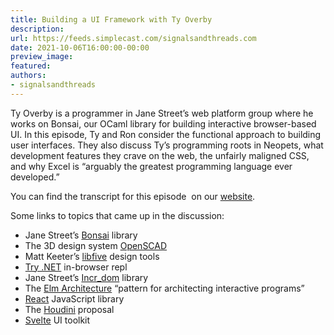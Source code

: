 ```yaml
---
title: Building a UI Framework with Ty Overby
description:
url: https://feeds.simplecast.com/signalsandthreads.com
date: 2021-10-06T16:00:00-00:00
preview_image:
featured:
authors:
- signalsandthreads
---
```


<p>Ty Overby is a programmer in Jane Street&rsquo;s web platform group where he works on Bonsai, our OCaml library for building interactive browser-based UI. In this episode, Ty and Ron consider the functional approach to building user interfaces. They also discuss Ty&rsquo;s programming roots in Neopets, what development features they crave on the web, the unfairly maligned CSS, and why Excel is &ldquo;arguably the greatest programming language ever developed.&rdquo;</p><p>You can find the transcript for this episode &nbsp;on our <a href="https://signalsandthreads.com/building-a-ui-framework" target="_blank">website</a>.</p><p>Some links to topics that came up in the discussion:</p><ul><li>Jane Street&rsquo;s <a href="https://opensource.janestreet.com/bonsai/">Bonsai</a> library</li><li>The 3D design system <a href="https://openscad.org/">OpenSCAD</a></li><li>Matt Keeter&rsquo;s <a href="https://libfive.com/">libfive</a> design tools</li><li><a href="http://try.dot.net/">Try .NET</a> in-browser repl</li><li>Jane Street&rsquo;s <a href="https://opensource.janestreet.com/incr_dom/">Incr_dom</a> library</li><li>The <a href="https://guide.elm-lang.org/architecture/">Elm Architecture</a> &ldquo;pattern for architecting interactive programs&rdquo;</li><li><a href="https://reactjs.org/">React</a> JavaScript library</li><li>The <a href="https://houdini.glitch.me/">Houdini</a> proposal</li><li><a href="https://svelte.dev/">Svelte</a> UI toolkit</li></ul>

